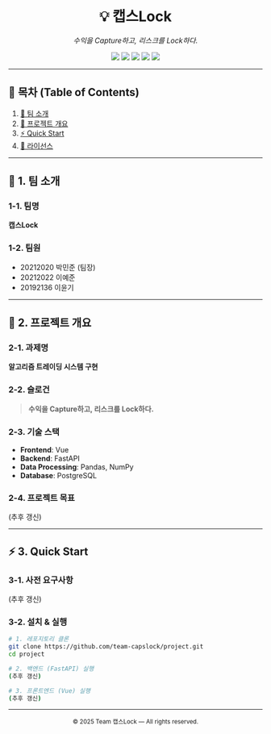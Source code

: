<h1 align="center">💡 캡스Lock</h1>
<p align="center"><em>수익을 Capture하고, 리스크를 Lock하다.</em></p>

<p align="center">
  <img src="https://img.shields.io/badge/Frontend-Vue-4FC08D?logo=vue.js&logoColor=white" />
  <img src="https://img.shields.io/badge/Backend-FastAPI-009688?logo=fastapi&logoColor=white" />
  <img src="https://img.shields.io/badge/Data-Pandas-150458?logo=pandas&logoColor=white" />
  <img src="https://img.shields.io/badge/Data-NumPy-013243?logo=numpy&logoColor=white" />
  <img src="https://img.shields.io/badge/DB-PostgreSQL-336791?logo=postgresql&logoColor=white" />
</p>

---

## 📑 목차 (Table of Contents)
1. [👥 팀 소개](#-1-팀-소개)  
2. [📌 프로젝트 개요](#-2-프로젝트-개요)  
3. [⚡ Quick Start](#-3-quick-start)  
4. [📜 라이선스](#-4-라이선스)  

---

## 👥 1. 팀 소개

### 1-1. 팀명
**캡스Lock**

### 1-2. 팀원
- 20212020 박민준 (팀장)  
- 20212022 이예준  
- 20192136 이윤기  

---

## 📌 2. 프로젝트 개요

### 2-1. 과제명
**알고리즘 트레이딩 시스템 구현**

### 2-2. 슬로건
> **수익을 Capture하고, 리스크를 Lock하다.**

### 2-3. 기술 스택
- **Frontend**: Vue  
- **Backend**: FastAPI  
- **Data Processing**: Pandas, NumPy  
- **Database**: PostgreSQL  

### 2-4. 프로젝트 목표
(추후 갱신)

---

## ⚡ 3. Quick Start

### 3-1. 사전 요구사항
(추후 갱신)

### 3-2. 설치 & 실행
```bash
# 1. 레포지토리 클론
git clone https://github.com/team-capslock/project.git
cd project

# 2. 백엔드 (FastAPI) 실행
(추후 갱신)

# 3. 프론트엔드 (Vue) 실행
(추후 갱신)
```

---

<p align="center">
  <sub>© 2025 Team 캡스Lock — All rights reserved.</sub>
</p>

